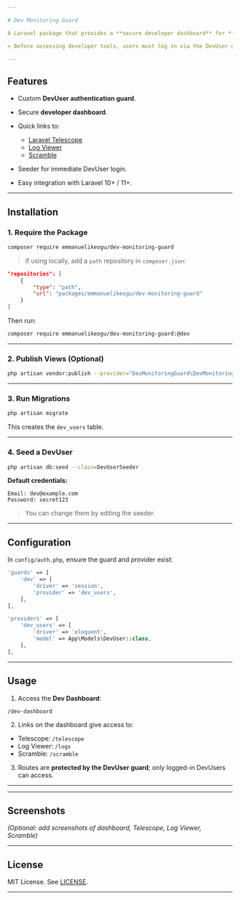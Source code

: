 ```yaml
---

# Dev Monitoring Guard

A Laravel package that provides a **secure developer dashboard** for **Telescope**, **Log Viewer**, and **Scramble**, protected by a **custom DevUser auth guard**.

> Before accessing developer tools, users must log in via the DevUser guard.

---
```


## **Features**

* Custom **DevUser authentication guard**.
* Secure **developer dashboard**.
* Quick links to:

  * [Laravel Telescope](https://laravel.com/docs/telescope)
  * [Log Viewer](https://github.com/rap2hpoutre/laravel-log-viewer)
  * [Scramble](https://github.com/beyondcode/laravel-scramble)
* Seeder for immediate DevUser login.
* Easy integration with Laravel 10+ / 11+.

---

## **Installation**

### **1. Require the Package**

```bash
composer require emmanuelikeogu/dev-monitoring-guard
```

> If using locally, add a `path` repository in `composer.json`:

```json
"repositories": [
    {
        "type": "path",
        "url": "packages/emmanuelikeogu/dev-monitoring-guard"
    }
]
```

Then run:

```bash
composer require emmanuelikeogu/dev-monitoring-guard:@dev
```

---

### **2. Publish Views (Optional)**

```bash
php artisan vendor:publish --provider="DevMonitoringGuard\DevMonitoringGuardServiceProvider" --tag=views
```

---

### **3. Run Migrations**

```bash
php artisan migrate
```

This creates the `dev_users` table.

---

### **4. Seed a DevUser**

```bash
php artisan db:seed --class=DevUserSeeder
```

**Default credentials:**

```
Email: dev@example.com
Password: secret123
```

> You can change them by editing the seeder.

---

## **Configuration**

In `config/auth.php`, ensure the guard and provider exist:

```php
'guards' => [
    'dev' => [
        'driver' => 'session',
        'provider' => 'dev_users',
    ],
],

'providers' => [
    'dev_users' => [
        'driver' => 'eloquent',
        'model' => App\Models\DevUser::class,
    ],
],
```

---

## **Usage**

1. Access the **Dev Dashboard**:

```
/dev-dashboard
```

2. Links on the dashboard give access to:

* Telescope: `/telescope`
* Log Viewer: `/logs`
* Scramble: `/scramble`

3. Routes are **protected by the DevUser guard**; only logged-in DevUsers can access.

---




---

## **Screenshots**

*(Optional: add screenshots of dashboard, Telescope, Log Viewer, Scramble)*

---

## **License**

MIT License. See [LICENSE](LICENSE).

---
